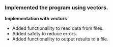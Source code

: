 ### Implemented the program using vectors.

 **Implementation with vectors**
- Added functionallity to read data from files.
- Added safety to reduce errors.
- Added functionallity to output results to a file.

